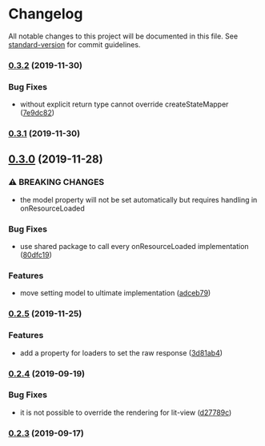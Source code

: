 # Changelog

All notable changes to this project will be documented in this file. See [standard-version](https://github.com/conventional-changelog/standard-version) for commit guidelines.

### [0.3.2](https://github.com/hypermedia-app/hydrofoil-shell/compare/v0.3.1...v0.3.2) (2019-11-30)


### Bug Fixes

* without explicit return type cannot override createStateMapper ([7e9dc82](https://github.com/hypermedia-app/hydrofoil-shell/commit/7e9dc82))

### [0.3.1](https://github.com/hypermedia-app/hydrofoil-shell/compare/v0.3.0...v0.3.1) (2019-11-30)

## [0.3.0](https://github.com/hypermedia-app/hydrofoil-shell/compare/v0.2.5...v0.3.0) (2019-11-28)


### ⚠ BREAKING CHANGES

* the model property will not be set automatically but requires handling in onResourceLoaded

### Bug Fixes

* use shared package to call every onResourceLoaded implementation ([80dfc19](https://github.com/hypermedia-app/hydrofoil-shell/commit/80dfc19))


### Features

* move setting model to ultimate implementation ([adceb79](https://github.com/hypermedia-app/hydrofoil-shell/commit/adceb79))

### [0.2.5](https://github.com/hypermedia-app/hydrofoil-shell/compare/v0.2.4...v0.2.5) (2019-11-25)


### Features

* add a property for loaders to set the raw response ([3d81ab4](https://github.com/hypermedia-app/hydrofoil-shell/commit/3d81ab4))

### [0.2.4](https://github.com/hypermedia-app/hydrofoil-shell/compare/v0.2.3...v0.2.4) (2019-09-19)


### Bug Fixes

* it is not possible to override the rendering for lit-view ([d27789c](https://github.com/hypermedia-app/hydrofoil-shell/commit/d27789c))

### [0.2.3](https://github.com/hypermedia-app/hydrofoil-shell/compare/v0.2.2...v0.2.3) (2019-09-17)
